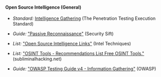 
#### Open Source Intelligence (General)

  * *Standard:* [Intelligence Gathering](http://www.pentest-standard.org/index.php/Intelligence_Gathering) (The Penetration Testing Execution Standard)

  * *Guide:* ["Passive Reconnaissance"](http://www.securitysift.com/passive-reconnaissance/) (Security Sift)

  * *List:* ["Open Source Intelligence Links"](http://www.inteltechniques.com/links.html) (Intel Techniques)
  
  * *List:* ["OSINT Tools - Recommendations List Free OSINT Tools."](http://www.subliminalhacking.net/2012/12/27/osint-tools-recommendations-list/) (subliminalhacking.net)

  * *Guide:* ["OWASP Testing Guide v4 - Information Gathering"](https://www.owasp.org/index.php/Testing_Information_Gathering) (OWASP)





